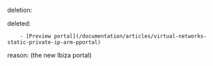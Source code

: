 deletion:

deleted:

		- [Preview portal](/documentation/articles/virtual-networks-static-private-ip-arm-pportal)

reason: (the new Ibiza portal)

